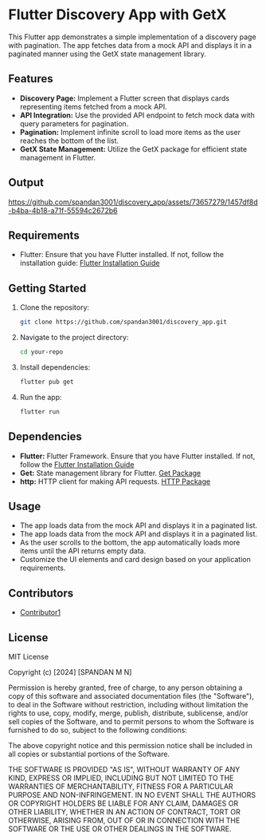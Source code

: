 # Flutter Discovery App with GetX

This Flutter app demonstrates a simple implementation of a discovery page with pagination. The app fetches data from a mock API and displays it in a paginated manner using the GetX state management library.

## Features

- **Discovery Page:** Implement a Flutter screen that displays cards representing items fetched from a mock API.
- **API Integration:** Use the provided API endpoint to fetch mock data with query parameters for pagination.
- **Pagination:** Implement infinite scroll to load more items as the user reaches the bottom of the list.
- **GetX State Management:** Utilize the GetX package for efficient state management in Flutter.

## Output



https://github.com/spandan3001/discovery_app/assets/73657279/1457df8d-b4ba-4b18-a71f-55594c2672b6



## Requirements

- Flutter: Ensure that you have Flutter installed. If not, follow the installation guide: [Flutter Installation Guide](https://flutter.dev/docs/get-started/install)

## Getting Started

1. Clone the repository:

   ```bash
   git clone https://github.com/spandan3001/discovery_app.git
   ```
2. Navigate to the project directory:
    ```bash
   cd your-repo
   ```
3. Install dependencies:
    ```bash
    flutter pub get
    ```
4. Run the app:
    ```bash
   flutter run
   ```

## Dependencies

- **Flutter:** Flutter Framework. Ensure that you have Flutter installed. If not, follow the [Flutter Installation Guide](https://flutter.dev/docs/get-started/install)
- **Get:** State management library for Flutter. [Get Package](https://pub.dev/packages/get)
- **http:** HTTP client for making API requests. [HTTP Package](https://pub.dev/packages/http)

## Usage

- The app loads data from the mock API and displays it in a paginated list.
- The app loads data from the mock API and displays it in a paginated list.
- As the user scrolls to the bottom, the app automatically loads more items until the API returns empty data.
- Customize the UI elements and card design based on your application requirements.


## Contributors

- [Contributor1](https://github.com/spandan3001)

## License

MIT License

Copyright (c) [2024] [SPANDAN M N]

Permission is hereby granted, free of charge, to any person obtaining a copy
of this software and associated documentation files (the "Software"), to deal
in the Software without restriction, including without limitation the rights
to use, copy, modify, merge, publish, distribute, sublicense, and/or sell
copies of the Software, and to permit persons to whom the Software is
furnished to do so, subject to the following conditions:

The above copyright notice and this permission notice shall be included in all
copies or substantial portions of the Software.

THE SOFTWARE IS PROVIDED "AS IS", WITHOUT WARRANTY OF ANY KIND, EXPRESS OR
IMPLIED, INCLUDING BUT NOT LIMITED TO THE WARRANTIES OF MERCHANTABILITY,
FITNESS FOR A PARTICULAR PURPOSE AND NON-INFRINGEMENT. IN NO EVENT SHALL THE
AUTHORS OR COPYRIGHT HOLDERS BE LIABLE FOR ANY CLAIM, DAMAGES OR OTHER
LIABILITY, WHETHER IN AN ACTION OF CONTRACT, TORT OR OTHERWISE, ARISING FROM,
OUT OF OR IN CONNECTION WITH THE SOFTWARE OR THE USE OR OTHER DEALINGS IN THE
SOFTWARE.

